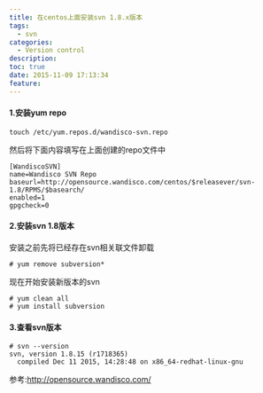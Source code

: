 ```yaml
---
title: 在centos上面安装svn 1.8.x版本
tags:
  - svn
categories:
  - Version control
description: 
toc: true
date: 2015-11-09 17:13:34
feature:
---
```


#### 1.安装yum repo
```
touch /etc/yum.repos.d/wandisco-svn.repo
```
然后将下面内容填写在上面创建的repo文件中
```
[WandiscoSVN]
name=Wandisco SVN Repo
baseurl=http://opensource.wandisco.com/centos/$releasever/svn-1.8/RPMS/$basearch/
enabled=1
gpgcheck=0
```
#### 2.安装svn 1.8版本
<!-- more -->
安装之前先将已经存在svn相关联文件卸载
```
# yum remove subversion*
```
现在开始安装新版本的svn
```
# yum clean all
# yum install subversion
```
#### 3.查看svn版本
```
# svn --version
svn, version 1.8.15 (r1718365)
  compiled Dec 11 2015, 14:28:48 on x86_64-redhat-linux-gnu
```

参考:http://opensource.wandisco.com/
